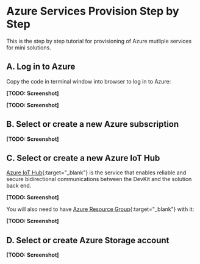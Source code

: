 # Azure Services Provision Step by Step

This is the step by step tutorial for provisioning of Azure mutliple services for mini solutions.

## A. Log in to Azure

Copy the code in terminal window into browser to log in to Azure:

**[TODO: Screenshot]**

**[TODO: Screenshot]**

## B. Select or create a new Azure subscription

**[TODO: Screenshot]**

## C. Select or create a new Azure IoT Hub

[Azure IoT Hub](https://azure.microsoft.com/en-us/services/iot-hub/){:target="_blank"} is the service that enables reliable and secure bidirectional communications between the DevKit and the solution back end.

**[TODO: Screenshot]**

You will also need to have [Azure Resource Group](https://docs.microsoft.com/en-us/azure/azure-resource-manager/resource-group-overview#resource-groups){:target="_blank"} with it:

**[TODO: Screenshot]**

## D. Select or create Azure Storage account

**[TODO: Screenshot]**